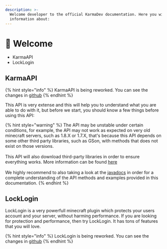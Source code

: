 ```yaml
---
description: >-
  Welcome developer to the official KarmaDev documentation. Here you will find
  information about:
---
```


# 👋 Welcome

* KarmaAPI
* LockLogin

## KarmaAPI

{% hint style="info" %}
KarmaAPI is being reworked. You can see the changes in [github](https://github.com/KarmaDeb/KarmaAPI2)
{% endhint %}

This API is very extense and this will help you to understand what you are able to do with it, but before we start, you should know a few things before using this API:

{% hint style="warning" %}
The API may be unstable under certain conditions, for example, the API may not work as expected on very old minecraft servers, such as 1.8.X or 1.7.X, that's because this API depends on some other third party libraries, such as GSon, with methods that does not exist on those versions.\
\
This API will also download third-party libraries in order to ensure everything works. More information can be found [here](libraries.md)\
\
We highly recommend to also taking a look at the [javadocs](https://reddo.es/karmadev/api/) in order for a complete understanding of the API methods and examples provided in this documentation.
{% endhint %}

## LockLogin

LockLogin is a very powerfull minecraft plugin which protects your users account and your server, without harming performance. If you are looking for protection and performance, then try LockLogin. It has tons of features that you will love.

{% hint style="info" %}
LockLogin is being reworked. You can see the changes in [github](https://github.com/KarmaDeb/LockLogin2)
{% endhint %}





